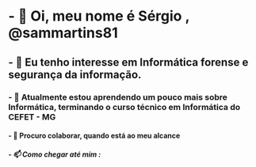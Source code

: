 #     - 👋 Oi, meu nome é Sérgio , @sammartins81
##    - 👀 Eu tenho interesse em Informática forense e segurança da informação.
###   - 🌱 Atualmente estou aprendendo um pouco mais sobre Informática, terminando o curso técnico em Informática do  CEFET - MG
####  - 💞️ Procuro colaborar, quando está ao meu alcance
##### - 📫 Como chegar até mim : 

<!---
sammartins81/sammartins81 is a ✨ special ✨ repository because its `README.md` (this file) appears on your GitHub profile.
You can click the Preview link to take a look at your changes.
--->
